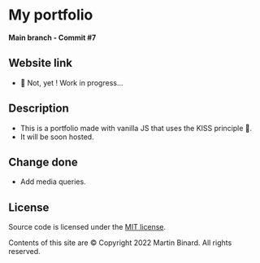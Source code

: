 # My portfolio

**Main branch - Commit #7**

## Website link

* :construction: Not, yet ! Work in progress...

## Description

* This is a portfolio made with vanilla JS that uses the KISS principle :raised_hands:.
* It will be soon hosted.

## Change done

* Add media queries.

## License

Source code is licensed under the [MIT license](http://opensource.org/licenses/mit-license.php).

Contents of this site are © Copyright 2022 Martin Binard. All rights reserved.